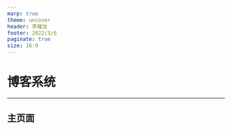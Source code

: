 ```yaml
---
marp: true
theme: uncover
header: 李耀龙
footer: 2022/3/6
paginate: true
size: 16:9
---
```


# 博客系统

***

## 主页面





